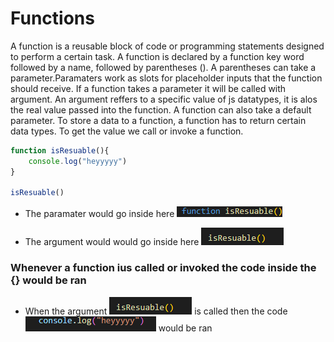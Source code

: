 # Functions 

A function is a reusable block of code or programming statements designed to perform a certain task. A function is declared by a function key word followed by a name, followed by parentheses (). A parentheses can take a parameter.Paramaters work as slots for placeholder inputs that the function should receive. If a function takes a parameter it will be called with argument. An argument reffers to a specific value of js datatypes, it is alos the real value passed into the function.  A function can also take a default parameter. To store a data to a function, a function has to return certain data types. To get the value we call or invoke a function. 

```js
function isResuable(){
    console.log("heyyyyy")
}

isResuable()
```

- The paramater would go inside here 
![Alt text](/img/fun1.PNG "")

- The argument would  would go inside here 
![Alt text](/img/fun2.PNG "")

### Whenever a function ius called or invoked the code inside the {} would be ran 

- When the argument ![Alt text](/img/fun2.PNG "") is called then the code 
![Alt text](/img/fun3.PNG "") would be ran 